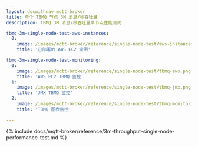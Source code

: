 ```yaml
---
layout: docwithnav-mqtt-broker
title: 单个 TBMQ 节点 3M 消息/秒吞吐量
description: TBMQ 3M 消息/秒吞吐量单节点性能测试

tbmq-3m-single-node-test-aws-instances:
  0:
    image: /images/mqtt-broker/reference/single-node-test/aws-instances.png
    title: '已部署的 AWS EC2 实例'

tbmq-3m-single-node-test-monitoring:
  0:
    image: /images/mqtt-broker/reference/single-node-test/tbmq-aws.png
    title: 'AWS EC2 TBMQ 监控'
  1:
    image: /images/mqtt-broker/reference/single-node-test/tbmq-jmx.png
    title: 'JMX TBMQ 监控'
  2:
    image: /images/mqtt-broker/reference/single-node-test/tbmq-monitoring.png
    title: 'TBMQ 图表监控'

---
```


{% include docs/mqtt-broker/reference/3m-throughput-single-node-performance-test.md %}